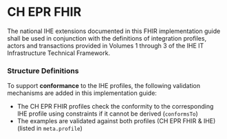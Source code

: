 # CH EPR FHIR
The national IHE extensions documented in this FHIR implementation guide shall be used in conjunction with the definitions of integration profiles, actors and transactions provided in Volumes 1 through 3 of the IHE IT Infrastructure Technical Framework.

### Structure Definitions

To support **conformance** to the IHE profiles, the following validation mechanisms are added in this implementation guide:
* The CH EPR FHIR profiles check the conformity to the corresponding IHE profile using constraints if it cannot be 
  derived (`conformsTo`)
* The examples are validated against both profiles (CH EPR FHIR & IHE) (listed in `meta.profile`)
